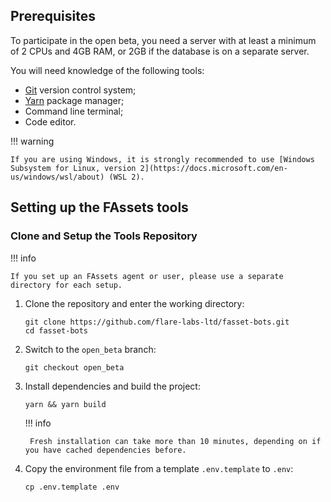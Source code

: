 ## Prerequisites

To participate in the open beta, you need a server with at least a minimum of 2 CPUs and 4GB RAM, or 2GB if the database is on a separate server.

You will need knowledge of the following tools:

* [Git](https://git-scm.com/) version control system;
* [Yarn](https://yarnpkg.com/) package manager;
* Command line terminal;
* Code editor.

!!! warning

    If you are using Windows, it is strongly recommended to use [Windows Subsystem for Linux, version 2](https://docs.microsoft.com/en-us/windows/wsl/about) (WSL 2).

## Setting up the FAssets tools

### Clone and Setup the Tools Repository

!!! info

    If you set up an FAssets agent or user, please use a separate directory for each setup.

1. Clone the repository and enter the working directory:

    ```console
    git clone https://github.com/flare-labs-ltd/fasset-bots.git
    cd fasset-bots
    ```

2. Switch to the `open_beta` branch:

    ```console
    git checkout open_beta
    ```

3. Install dependencies and build the project:

    ```console
    yarn && yarn build
    ```

    !!! info

        Fresh installation can take more than 10 minutes, depending on if you have cached dependencies before.

4. Copy the environment file from a template `.env.template` to `.env`:

    ```console
    cp .env.template .env
    ```
